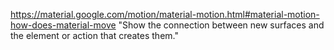 https://material.google.com/motion/material-motion.html#material-motion-how-does-material-move
"Show the connection between new surfaces and the element or action that creates them."